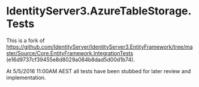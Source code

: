 ﻿# IdentityServer3.AzureTableStorage.Tests

This is a fork of https://github.com/IdentityServer/IdentityServer3.EntityFramework/tree/master/Source/Core.EntityFramework.IntegrationTests 
(e16d9737cf39455e8d8029a084b8dad5d00d1b74).

At 5/5/2016 11:00AM AEST all tests have been stubbed for later review and implementation.